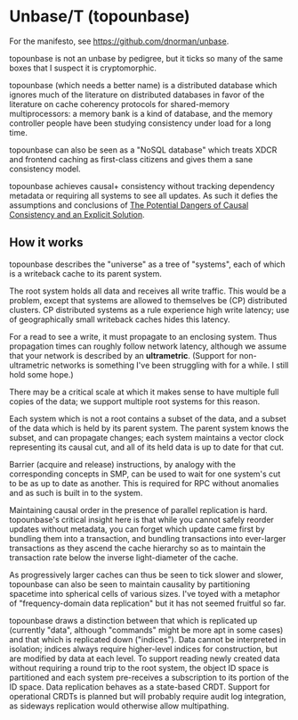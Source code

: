 # Unbase/T (topounbase)

For the manifesto, see https://github.com/dnorman/unbase.

topounbase is not an unbase by pedigree, but it ticks so many of the same boxes that I suspect it is cryptomorphic.

topounbase (which needs a better name) is a distributed database which ignores much of the literature on distributed databases in favor of the literature on cache coherency protocols for shared-memory multiprocessors: a memory bank is a kind of database, and the memory controller people have been studying consistency under load for a long time.

topounbase can also be seen as a "NoSQL database" which treats XDCR and frontend caching as first-class citizens and gives them a sane consistency model.

topounbase achieves causal+ consistency without tracking dependency metadata or requiring all systems to see all updates.
As such it defies the assumptions and conclusions of [The Potential Dangers of Causal Consistency and an Explicit Solution](http://db.cs.berkeley.edu/papers/socc12-explicit.pdf).

## How it works

topounbase describes the "universe" as a tree of "systems", each of which is a writeback cache to its parent system.

The root system holds all data and receives all write traffic.
This would be a problem, except that systems are allowed to themselves be (CP) distributed clusters.
CP distributed systems as a rule experience high write latency; use of geographically small writeback caches hides this latency.

For a read to see a write, it must propagate to an enclosing system.
Thus propagation times can roughly follow network latency, although we assume that your network is described by an **ultrametric**.
(Support for non-ultrametric networks is something I've been struggling with for a while.  I still hold some hope.)

There may be a critical scale at which it makes sense to have multiple full copies of the data;
we support multiple root systems for this reason.

Each system which is not a root contains a subset of the data, and a subset of the data which is held by its parent system.
The parent system knows the subset, and can propagate changes;
each system maintains a vector clock representing its causal cut, and all of its held data is up to date for that cut.

Barrier (acquire and release) instructions, by analogy with the corresponding concepts in SMP, can be used to wait for one system's cut to be as up to date as another.
This is required for RPC without anomalies and as such is built in to the system.

Maintaining causal order in the presence of parallel replication is hard.
topounbase's critical insight here is that while you cannot safely reorder updates without metadata,
you can forget which update came first by bundling them into a transaction,
and bundling transactions into ever-larger transactions as they ascend the cache hierarchy so as to maintain the transaction rate below the inverse light-diameter of the cache.

As progressively larger caches can thus be seen to tick slower and slower, topounbase can also be seen to maintain causality by partitioning spacetime into spherical cells of various sizes.
I've toyed with a metaphor of "frequency-domain data replication" but it has not seemed fruitful so far.

topounbase draws a distinction between that which is replicated up (currently "data", although "commands" might be more apt in some cases) and that which is replicated down ("indices").
Data cannot be interpreted in isolation; indices always require higher-level indices for construction, but are modified by data at each level.
To support reading newly created data without requiring a round trip to the root system, the object ID space is partitioned and each system pre-receives a subscription to its portion of the ID space.
Data replication behaves as a state-based CRDT.
Support for operational CRDTs is planned but will probably require audit log integration, as sideways replication would otherwise allow multipathing.
